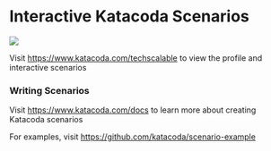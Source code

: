 # Interactive Katacoda Scenarios

[![](http://shields.katacoda.com/katacoda/techscalable/count.svg)](https://www.katacoda.com/techscalable "Get your profile on Katacoda.com")

Visit https://www.katacoda.com/techscalable to view the profile and interactive scenarios

### Writing Scenarios
Visit https://www.katacoda.com/docs to learn more about creating Katacoda scenarios

For examples, visit https://github.com/katacoda/scenario-example
